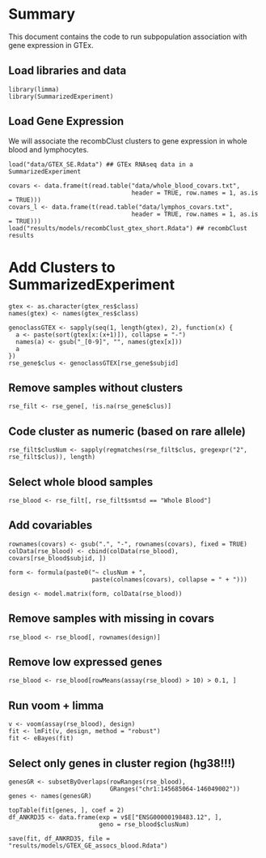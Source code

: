 # Summary

This document contains the code to run subpopulation association with gene expression in GTEx.

## Load libraries and data

```{r}
library(limma)
library(SummarizedExperiment)
```


## Load Gene Expression

We will associate the recombClust clusters to gene expression in whole blood and lymphocytes.

```{r}
load("data/GTEX_SE.Rdata") ## GTEx RNAseq data in a SummarizedExperiment

covars <- data.frame(t(read.table("data/whole_blood_covars.txt", 
                                  header = TRUE, row.names = 1, as.is = TRUE)))
covars_l <- data.frame(t(read.table("data/lymphos_covars.txt", 
                                  header = TRUE, row.names = 1, as.is = TRUE)))
load("results/models/recombClust_gtex_short.Rdata") ## recombClust results
```

# Add Clusters to SummarizedExperiment

```{r}
gtex <- as.character(gtex_res$class)
names(gtex) <- names(gtex_res$class)

genoclassGTEX <- sapply(seq(1, length(gtex), 2), function(x) { 
  a <- paste(sort(gtex[x:(x+1)]), collapse = "-")
  names(a) <- gsub("_[0-9]", "", names(gtex[x]))
  a
})
rse_gene$clus <- genoclassGTEX[rse_gene$subjid]
```

## Remove samples without clusters

```{r}
rse_filt <- rse_gene[, !is.na(rse_gene$clus)]
```

## Code cluster as numeric (based on rare allele)

```{r}
rse_filt$clusNum <- sapply(regmatches(rse_filt$clus, gregexpr("2", rse_filt$clus)), length)
```

## Select whole blood samples

```{r}
rse_blood <- rse_filt[, rse_filt$smtsd == "Whole Blood"]
```

## Add covariables

```{r}
rownames(covars) <- gsub(".", "-", rownames(covars), fixed = TRUE)
colData(rse_blood) <- cbind(colData(rse_blood), covars[rse_blood$subjid, ])

form <- formula(paste0("~ clusNum + ", 
                       paste(colnames(covars), collapse = " + ")))

design <- model.matrix(form, colData(rse_blood))
```

## Remove samples with missing in covars

```{r}
rse_blood <- rse_blood[, rownames(design)]
```


## Remove low expressed genes

```{r}
rse_blood <- rse_blood[rowMeans(assay(rse_blood) > 10) > 0.1, ]
```

## Run voom + limma

```{r}
v <- voom(assay(rse_blood), design)
fit <- lmFit(v, design, method = "robust")
fit <- eBayes(fit)
```

## Select only genes in cluster region (hg38!!!)

```{r}
genesGR <- subsetByOverlaps(rowRanges(rse_blood), 
                            GRanges("chr1:145685064-146049002"))
genes <- names(genesGR)

topTable(fit[genes, ], coef = 2)
df_ANKRD35 <- data.frame(exp = v$E["ENSG00000198483.12", ], 
                         geno = rse_blood$clusNum)

save(fit, df_ANKRD35, file = "results/models/GTEX_GE_assocs_blood.Rdata")
```
